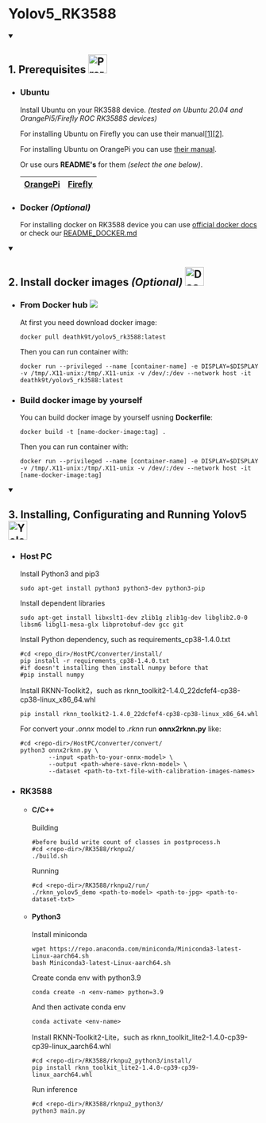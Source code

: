<h1>
    Yolov5_RK3588
</h1>

<details open>
  <summary>
    <h2>
      <p>
        1. Prerequisites
        <img src="https://www.svgrepo.com/show/288488/motherboard.svg" width=38 height=38 alt="Prerequisites" />
      </p>
    </h2>
  </summary>   
  
  * ### Ubuntu

    Install Ubuntu on your RK3588 device. *(tested on Ubuntu 20.04 and OrangePi5/Firefly ROC RK3588S devices)*

    For installing Ubuntu on Firefly you can use their manual[[1]](https://wiki.t-firefly.com/en/ROC-RK3588S-PC/index.html)[[2]](https://en.t-firefly.com/doc/download/page/id/142.html).

    For installing Ubuntu on OrangePi you can use [their manual](http://www.orangepi.org/html/hardWare/computerAndMicrocontrollers/service-and-support/Orange-pi-5.htmlfi).

    Or use ours **README's** for them *(select the one below)*.

    |[OrangePi](OrangePi/README_ORANGEPI.md)|[Firefly](Firefly/README_FIREFLY.md)|
    |                 :---:                 |                :---:               |

  * ### Docker *(Optional)*

    For installing docker on RK3588 device you can use [official docker docs](https://docs.docker.com/desktop/install/linux-install/) or check our [README_DOCKER.md](README_DOCKER.md)

</details>  

<details open>
  <summary>
    <h2>
      <p>
        2. Install docker images <i>(Optional)</i>
        <img src="https://opennebula.io/wp-content/uploads/2020/05/DockerHub.png" height=38 alt="Docker Hub" />
      </p>
    </h2>
  </summary>

  * ### From Docker hub <a href="https://hub.docker.com/r/deathk9t/yolov5_rk3588"><img src="https://img.shields.io/badge/yolov5_rk3588--blue?logo=docker"></a>

    At first you need download docker image:

    ```
    docker pull deathk9t/yolov5_rk3588:latest
    ```

    Then you can run container with:

    ```
    docker run --privileged --name [container-name] -e DISPLAY=$DISPLAY -v /tmp/.X11-unix:/tmp/.X11-unix -v /dev/:/dev --network host -it deathk9t/yolov5_rk3588:latest
    ```

  * ### Build docker image by yourself

    You can build docker image by yourself usning **Dockerfile**:
    
    ```
    docker build -t [name-docker-image:tag] .
    ```

    Then you can run container with:

    ```
    docker run --privileged --name [container-name] -e DISPLAY=$DISPLAY -v /tmp/.X11-unix:/tmp/.X11-unix -v /dev/:/dev --network host -it [name-docker-image:tag]
    ```

</details>

<details open>
  <summary>
    <h2>
      <p>
        3. Installing, Configurating and Running Yolov5
        <img src="https://storage.googleapis.com/wandb-production.appspot.com/wandb-public-images/3hql0qh3b7.png" width=38 height=38 alt="Yolov5" />
      </p>
    </h2>
  </summary>

  * ### Host PC

    Install Python3 and pip3

    ```
    sudo apt-get install python3 python3-dev python3-pip
    ```

    Install dependent libraries

    ```
    sudo apt-get install libxslt1-dev zlib1g zlib1g-dev libglib2.0-0 libsm6 libgl1-mesa-glx libprotobuf-dev gcc git
    ```

    Install Python dependency, such as requirements_cp38-1.4.0.txt

    ```
    #cd <repo_dir>/HostPC/converter/install/
    pip install -r requirements_cp38-1.4.0.txt
    #if doesn't installing then install numpy before that
    #pip install numpy
    ```
    
    Install RKNN-Toolkit2，such as rknn_toolkit2-1.4.0_22dcfef4-cp38-cp38-linux_x86_64.whl

    ```
    pip install rknn_toolkit2-1.4.0_22dcfef4-cp38-cp38-linux_x86_64.whl
    ```

    For convert your *.onnx* model to *.rknn* run **onnx2rknn.py** like:

    ```
    #cd <repo-dir>/HostPC/converter/convert/
    python3 onnx2rknn.py \
            --input <path-to-your-onnx-model> \
            --output <path-where-save-rknn-model> \
            --dataset <path-to-txt-file-with-calibration-images-names>
    ```

  * ### RK3588

    * #### C/C++

      Building

      ```
      #before build write count of classes in postprocess.h
      #cd <repo-dir>/RK3588/rknpu2/
      ./build.sh
      ```

      Running

      ```
      #cd <repo-dir>/RK3588/rknpu2/run/
      ./rknn_yolov5_demo <path-to-model> <path-to-jpg> <path-to-dataset-txt>
      ```

    * #### Python3

      Install miniconda

      ```
      wget https://repo.anaconda.com/miniconda/Miniconda3-latest-Linux-aarch64.sh
      bash Miniconda3-latest-Linux-aarch64.sh
      ```

      Create conda env with python3.9

      ```
      conda create -n <env-name> python=3.9
      ```
      
      And then activate conda env

      ```
      conda activate <env-name>
      ```

      Install RKNN-Toolkit2-Lite，such as rknn_toolkit_lite2-1.4.0-cp39-cp39-linux_aarch64.whl

      ```
      #cd <repo-dir>/RK3588/rknpu2_python3/install/
      pip install rknn_toolkit_lite2-1.4.0-cp39-cp39-linux_aarch64.whl
      ```

      Run inference
      
      ```
      #cd <repo-dir>/RK3588/rknpu2_python3/
      python3 main.py
      ```

</details>
